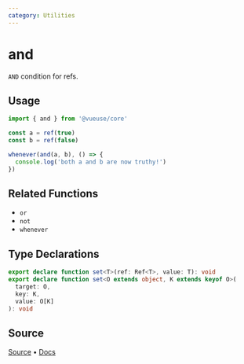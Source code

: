 ```yaml
---
category: Utilities
---
```


# and

`AND` condition for refs.

## Usage

```ts
import { and } from '@vueuse/core'

const a = ref(true)
const b = ref(false)

whenever(and(a, b), () => {
  console.log('both a and b are now truthy!')
})
```

## Related Functions

- `or`
- `not`
- `whenever`

<!--FOOTER_STARTS-->
## Type Declarations

```typescript
export declare function set<T>(ref: Ref<T>, value: T): void
export declare function set<O extends object, K extends keyof O>(
  target: O,
  key: K,
  value: O[K]
): void
```

## Source

[Source](https://github.com/vueuse/vueuse/blob/main/packages/shared/set/index.ts) • [Docs](https://github.com/vueuse/vueuse/blob/main/packages/shared/set/index.md)


<!--FOOTER_ENDS-->

